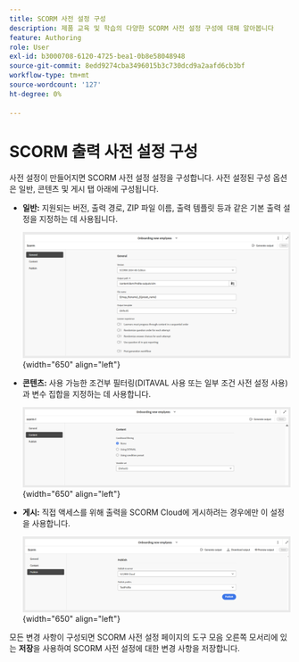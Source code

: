 ```yaml
---
title: SCORM 사전 설정 구성
description: 제품 교육 및 학습의 다양한 SCORM 사전 설정 구성에 대해 알아봅니다
feature: Authoring
role: User
exl-id: b3000708-6120-4725-bea1-0b8e58048948
source-git-commit: 8edd9274cba3496015b3c730dcd9a2aafd6cb3bf
workflow-type: tm+mt
source-wordcount: '127'
ht-degree: 0%

---
```


# SCORM 출력 사전 설정 구성

사전 설정이 만들어지면 SCORM 사전 설정 설정을 구성합니다. 사전 설정된 구성 옵션은 일반, 콘텐츠 및 게시 탭 아래에 구성됩니다.

- **일반:** 지원되는 버전, 출력 경로, ZIP 파일 이름, 출력 템플릿 등과 같은 기본 출력 설정을 지정하는 데 사용됩니다.

  ![](assets/scorm-general-tab.png){width="650" align="left"}

- **콘텐츠:** 사용 가능한 조건부 필터링(DITAVAL 사용 또는 일부 조건 사전 설정 사용)과 변수 집합을 지정하는 데 사용합니다.

  ![](assets/scorm-content-tab.png){width="650" align="left"}

- **게시:** 직접 액세스를 위해 출력을 SCORM Cloud에 게시하려는 경우에만 이 설정을 사용합니다.

  ![](assets/scorm-publish-tab.png){width="650" align="left"}

모든 변경 사항이 구성되면 SCORM 사전 설정 페이지의 도구 모음 오른쪽 모서리에 있는 **저장**&#x200B;을 사용하여 SCORM 사전 설정에 대한 변경 사항을 저장합니다.
